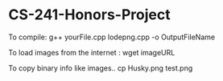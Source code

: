 # CS-241-Honors-Project

To compile:
g++ yourFile.cpp lodepng.cpp -o OutputFileName

To load images from the internet :
wget imageURL

To copy binary info like images..
cp Husky.png test.png
